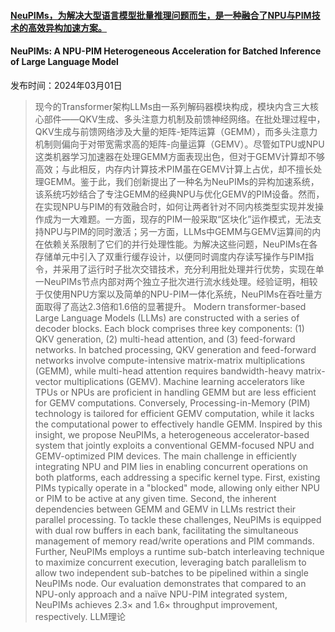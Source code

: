 #### [NeuPIMs，为解决大型语言模型批量推理问题而生，是一种融合了NPU与PIM技术的高效异构加速方案。](https://arxiv.org/abs/2403.00579)
#### NeuPIMs: A NPU-PIM Heterogeneous Acceleration for Batched Inference of Large Language Model
发布时间：2024年03月01日
> 现今的Transformer架构LLMs由一系列解码器模块构成，模块内含三大核心部件——QKV生成、多头注意力机制及前馈神经网络。在批处理过程中，QKV生成与前馈网络涉及大量的矩阵-矩阵运算（GEMM），而多头注意力机制则偏向于对带宽需求高的矩阵-向量运算（GEMV）。尽管如TPU或NPU这类机器学习加速器在处理GEMM方面表现出色，但对于GEMV计算却不够高效；与此相反，内存内计算技术PIM虽在GEMV计算上占优，却不擅长处理GEMM。鉴于此，我们创新提出了一种名为NeuPIMs的异构加速系统，该系统巧妙结合了专注GEMM的经典NPU与优化GEMV的PIM设备。然而，在实现NPU与PIM的有效融合时，如何让两者针对不同内核类型实现并发操作成为一大难题。一方面，现存的PIM一般采取“区块化”运作模式，无法支持NPU与PIM的同时激活；另一方面，LLMs中GEMM与GEMV运算间的内在依赖关系限制了它们的并行处理性能。为解决这些问题，NeuPIMs在各存储单元中引入了双重行缓存设计，以便同时调度内存读写操作与PIM指令，并采用了运行时子批次交错技术，充分利用批处理并行优势，实现在单一NeuPIMs节点内部对两个独立子批次进行流水线处理。经验证明，相较于仅使用NPU方案以及简单的NPU-PIM一体化系统，NeuPIMs在吞吐量方面取得了高达2.3倍和1.6倍的显著提升。
> Modern transformer-based Large Language Models (LLMs) are constructed with a series of decoder blocks. Each block comprises three key components: (1) QKV generation, (2) multi-head attention, and (3) feed-forward networks. In batched processing, QKV generation and feed-forward networks involve compute-intensive matrix-matrix multiplications (GEMM), while multi-head attention requires bandwidth-heavy matrix-vector multiplications (GEMV). Machine learning accelerators like TPUs or NPUs are proficient in handling GEMM but are less efficient for GEMV computations. Conversely, Processing-in-Memory (PIM) technology is tailored for efficient GEMV computation, while it lacks the computational power to effectively handle GEMM. Inspired by this insight, we propose NeuPIMs, a heterogeneous accelerator-based system that jointly exploits a conventional GEMM-focused NPU and GEMV-optimized PIM devices. The main challenge in efficiently integrating NPU and PIM lies in enabling concurrent operations on both platforms, each addressing a specific kernel type. First, existing PIMs typically operate in a "blocked" mode, allowing only either NPU or PIM to be active at any given time. Second, the inherent dependencies between GEMM and GEMV in LLMs restrict their parallel processing. To tackle these challenges, NeuPIMs is equipped with dual row buffers in each bank, facilitating the simultaneous management of memory read/write operations and PIM commands. Further, NeuPIMs employs a runtime sub-batch interleaving technique to maximize concurrent execution, leveraging batch parallelism to allow two independent sub-batches to be pipelined within a single NeuPIMs node. Our evaluation demonstrates that compared to an NPU-only approach and a naïve NPU-PIM integrated system, NeuPIMs achieves 2.3$\times$ and 1.6$\times$ throughput improvement, respectively.
LLM理论